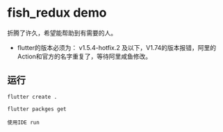 # fish_redux demo

折腾了许久，希望能帮助到有需要的人。

+ flutter的版本必须为： v1.5.4-hotfix.2 及以下，V1.74的版本报错，阿里的Action和官方的名字重复了，等待阿里咸鱼修改。



## 运行

```
flutter create .

flutter packges get

使用IDE run
```

